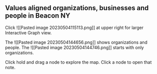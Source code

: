 ## Values aligned organizations, businesses and people in Beacon NY

Click ![[Pasted image 20230504115113.png]] at upper right for larger Interactive Graph view.

The ![[Pasted image 20230504144656.png]] shows organizations and people.
The ![[Pasted image 20230504144746.png]] starts with only organizations.

Click hold and drag a node to explore the map.
Click a node to open that note.

